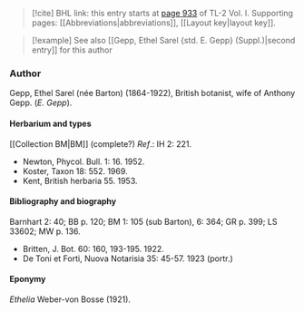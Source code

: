 > [!cite] BHL link: this entry starts at [page 933](https://www.biodiversitylibrary.org/item/103414#page/981/mode/1up) of TL-2 Vol. I.
> Supporting pages: [[Abbreviations|abbreviations]], [[Layout key|layout key]].

> [!example] See also [[Gepp, Ethel Sarel {std. E. Gepp} (Suppl.)|second entry]] for this author

### Author

Gepp, Ethel Sarel (née Barton) (1864-1922), British botanist, wife of Anthony Gepp. (*E. Gepp*).

#### Herbarium and types

[[Collection BM|BM]] (complete?)
*Ref*.: IH 2: 221.
- Newton, Phycol. Bull. 1: 16. 1952.
- Koster, Taxon 18: 552. 1969.
- Kent, British herbaria 55. 1953.

#### Bibliography and biography

Barnhart 2: 40; BB p. 120; BM 1: 105 (sub Barton), 6: 364; GR p. 399; LS 33602; MW p. 136.
- Britten, J. Bot. 60: 160, 193-195. 1922.
- De Toni et Forti, Nuova Notarisia 35: 45-57. 1923 (portr.)

#### Eponymy

*Ethelia* Weber-von Bosse (1921).


